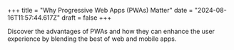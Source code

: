 +++
title = "Why Progressive Web Apps (PWAs) Matter"
date = "2024-08-16T11:57:44.617Z"
draft = false
+++

  Discover the advantages of PWAs and how they can enhance the user experience by blending the best of web and mobile apps.
        